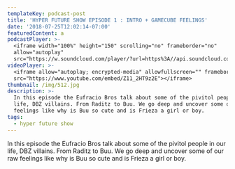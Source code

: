 ```yaml
---
templateKey: podcast-post
title: 'HYPER FUTURE SHOW EPISODE 1 : INTRO + GAMECUBE FEELINGS'
date: '2018-07-25T12:02:14-07:00'
featuredContent: a
podcastPlayer: >-
  <iframe width="100%" height="150" scrolling="no" frameborder="no"
  allow="autoplay"
  src="https://w.soundcloud.com/player/?url=https%3A//api.soundcloud.com/tracks/346203127&color=%23ff5500&auto_play=false&hide_related=false&show_comments=true&show_user=true&show_reposts=false&show_teaser=true&visual=true"></iframe>
videoPlayer: >-
  <iframe allow="autoplay; encrypted-media" allowfullscreen="" frameborder="0"
  src="https://www.youtube.com/embed/Z11_2HT9z2E"></iframe>
thumbnail: /img/512.jpg
description: >-
  In this episode the Eufracio Bros talk about some of the pivitol people in our
  life, DBZ villains. From Raditz to Buu. We go deep and uncover some of our raw
  feelings like why is Buu so cute and is Frieza a girl or boy.
tags:
  - hyper future show
---
```

<p>In this episode the Eufracio Bros talk about some of the pivitol people in our life, DBZ villains. From Raditz to Buu. We go deep and uncover some of our raw feelings like why is Buu so cute and is Frieza a girl or boy.</p>
